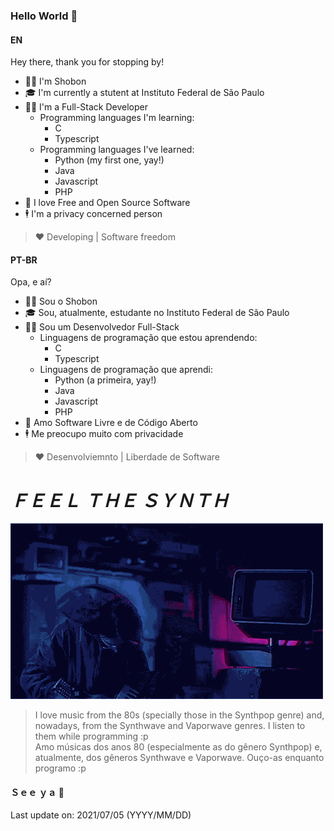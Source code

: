 ### Hello World 👋

#### EN

Hey there, thank you for stopping by!

- 🙋‍♂️ I'm Shobon
- 🎓 I'm currently a stutent at Instituto Federal de São Paulo
- 👨‍💻 I'm a Full-Stack Developer   
  - Programming languages I'm learning:
    - C
    - Typescript
  - Programming languages I've learned:
    - Python (my first one, yay!)
    - Java
    - Javascript
    - PHP
- 💜 I love Free and Open Source Software
- 🕴 I'm a privacy concerned person

> ❤️ Developing | Software freedom


#### PT-BR

Opa, e aí?

- 🙋‍♂️ Sou o Shobon
- 🎓 Sou, atualmente, estudante no Instituto Federal de São Paulo
- 👨‍💻 Sou um Desenvolvedor Full-Stack
  - Linguagens de programação que estou aprendendo:
    - C
    - Typescript  
  - Linguagens de programação que aprendi:
    - Python (a primeira, yay!)
    - Java
    - Javascript
    - PHP
- 💜 Amo Software Livre e de Código Aberto
- 🕴 Me preocupo muito com privacidade

> ❤️ Desenvolviemnto | Liberdade de Software



# _**ＦＥＥＬ ＴＨＥ ＳＹＮＴＨ**_
![](feel-the-synth.gif)
> I love music from the 80s (specially those in the Synthpop genre) and, nowadays, from the Synthwave and Vaporwave genres. I listen to them while programming :p\
> Amo músicas dos anos 80 (especialmente as do gênero Synthpop) e, atualmente, dos gêneros Synthwave e Vaporwave. Ouço-as enquanto programo :p
#### Ｓｅｅ ｙａ 👋

Last update on: 2021/07/05 (YYYY/MM/DD)
